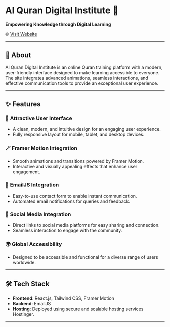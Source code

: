 # Al Quran Digital Institute 🌟  
**Empowering Knowledge through Digital Learning**  

🌐 [Visit Website](https://alqurandigitalinstitute.com/)  

---

## 📖 About  
Al Quran Digital Institute is an online Quran training platform with a modern, user-friendly interface designed to make learning accessible to everyone. The site integrates advanced animations, seamless interactions, and effective communication tools to provide an exceptional user experience.  

---

## ✨ Features  

### 🎨 **Attractive User Interface**  
- A clean, modern, and intuitive design for an engaging user experience.  
- Fully responsive layout for mobile, tablet, and desktop devices.  

### 🪄 **Framer Motion Integration**  
- Smooth animations and transitions powered by Framer Motion.  
- Interactive and visually appealing effects that enhance user engagement.  

### 📧 **EmailJS Integration**  
- Easy-to-use contact form to enable instant communication.  
- Automated email notifications for queries and feedback.  

### 📲 **Social Media Integration**  
- Direct links to social media platforms for easy sharing and connection.  
- Seamless interaction to engage with the community.  

### 🌍 **Global Accessibility**  
- Designed to be accessible and functional for a diverse range of users worldwide.  

---

## 🛠️ Tech Stack  

- **Frontend**: React.js, Tailwind CSS, Framer Motion  
- **Backend**: EmailJS  
- **Hosting**: Deployed using secure and scalable hosting services Hostinger.  

--- 
